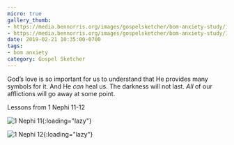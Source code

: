 ```yaml
---
micro: true
gallery_thumb:
- https://media.bennorris.org/images/gospelsketcher/bom-anxiety-study/1-nephi-11-02.jpg
- https://media.bennorris.org/images/gospelsketcher/bom-anxiety-study/1-nephi-12.jpg
date: 2019-02-21 10:35:00-0700
tags:
- bom anxiety
category: Gospel Sketcher
---
```


God’s love is so important for us to understand that He provides many symbols for it. And He *can* heal us. The darkness will not last. *All* of our afflictions will go away at some point.

Lessons from 1 Nephi 11-12

![1 Nephi 11](https://media.bennorris.org/images/gospelsketcher/bom-anxiety-study/1-nephi-11-02.jpg){:loading="lazy"}

![1 Nephi 12](https://media.bennorris.org/images/gospelsketcher/bom-anxiety-study/1-nephi-12.jpg){:loading="lazy"}